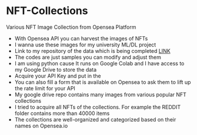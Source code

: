 # NFT-Collections
Various NFT Image Collection from Opensea Platform<br/>
- With Opensea API you can harvest the images of NFTs
- I wanna use these images for my university ML/DL project
- Link to my repository of the data which is being completed [LINK](https://drive.google.com/drive/folders/1jyKqUzK4_5G69wsm2utQyjuNzvXOavGR?usp=drive_link)
- The codes are just samples you can modify and adjust them
- I am using python cause It runs on Google Colab and I have access to my Google Drive to store the data
- Acquire your API Key and put in the 
- You can also fill a form that is available on Opensea to ask them to lift up the rate limit for your API
- My google drive repo contains many images from various popular NFT collections
- I tried to acquire all NFTs of the collections. For example the REDDIT folder contains more than 40000 items 
- The collections are well-organized and categorized based on their names on Opensea.io
